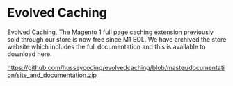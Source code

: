 # Evolved Caching
Evolved Caching, The Magento 1 full page caching extension previously sold through our store is now free since M1 EOL.  We have archived the store website which includes the full documentation and this is available to download here.

https://github.com/husseycoding/evolvedcaching/blob/master/documentation/site_and_documentation.zip
